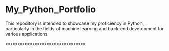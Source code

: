 # My_Python_Portfolio
This repository is intended to showcase my proficiency in Python, particularly in the fields of machine learning and back-end development for various applications.

xxxxxxxxxxxxxxxxxxxxxxxxxxxxxxxxx

